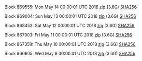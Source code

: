 Block 869555: Mon May 14 00:00:01 UTC 2018 [zip](https://dash-bootstrap.ams3.digitaloceanspaces.com/mainnet/2018-05-14/bootstrap.dat.zip) (3.6G) [SHA256](https://dash-bootstrap.ams3.digitaloceanspaces.com/mainnet/2018-05-14/sha256.txt)

Block 869004: Sun May 13 00:00:01 UTC 2018 [zip](https://dash-bootstrap.ams3.digitaloceanspaces.com/mainnet/2018-05-13/bootstrap.dat.zip) (3.6G) [SHA256](https://dash-bootstrap.ams3.digitaloceanspaces.com/mainnet/2018-05-13/sha256.txt)

Block 868452: Sat May 12 00:00:01 UTC 2018 [zip](https://dash-bootstrap.ams3.digitaloceanspaces.com/mainnet/2018-05-12/bootstrap.dat.zip) (3.6G) [SHA256](https://dash-bootstrap.ams3.digitaloceanspaces.com/mainnet/2018-05-12/sha256.txt)

Block 867903: Fri May 11 00:00:01 UTC 2018 [zip](https://dash-bootstrap.ams3.digitaloceanspaces.com/mainnet/2018-05-11/bootstrap.dat.zip) (3.6G) [SHA256](https://dash-bootstrap.ams3.digitaloceanspaces.com/mainnet/2018-05-11/sha256.txt)

Block 867358: Thu May 10 00:00:01 UTC 2018 [zip](https://dash-bootstrap.ams3.digitaloceanspaces.com/mainnet/2018-05-10/bootstrap.dat.zip) (3.6G) [SHA256](https://dash-bootstrap.ams3.digitaloceanspaces.com/mainnet/2018-05-10/sha256.txt)

Block 866805: Wed May  9 00:00:01 UTC 2018 [zip](https://dash-bootstrap.ams3.digitaloceanspaces.com/mainnet/2018-05-09/bootstrap.dat.zip) (3.6G) [SHA256](https://dash-bootstrap.ams3.digitaloceanspaces.com/mainnet/2018-05-09/sha256.txt)
